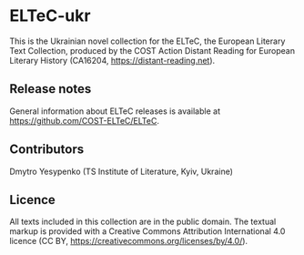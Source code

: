 # ELTeC-ukr

This is the Ukrainian novel collection for the ELTeC, the European Literary Text Collection, 
produced by the COST Action Distant Reading for European Literary History (CA16204, https://distant-reading.net). 

## Release notes

General information about ELTeC releases is available at https://github.com/COST-ELTeC/ELTeC.  

## Contributors
Dmytro Yesypenko (TS Institute of Literature, Kyiv, Ukraine)

## Licence

All texts included in this collection are in the public domain. The textual markup is provided with a Creative Commons Attribution International 4.0 licence (CC BY, https://creativecommons.org/licenses/by/4.0/).

